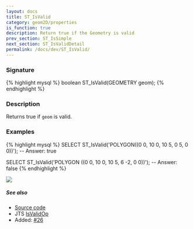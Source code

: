 ```yaml
---
layout: docs
title: ST_IsValid
category: geom2D/properties
is_function: true
description: Return true if the Geometry is valid
prev_section: ST_IsSimple
next_section: ST_IsValidDetail
permalink: /docs/dev/ST_IsValid/
---
```


### Signature

{% highlight mysql %}
boolean ST_IsValid(GEOMETRY geom);
{% endhighlight %}

### Description

Returns true if `geom` is valid.

### Examples

{% highlight mysql %}
SELECT ST_IsValid('POLYGON((0 0, 10 0, 10 5, 0 5, 0 0))');
-- Answer:    true

SELECT ST_IsValid('POLYGON ((0 0, 10 0, 10 5, 6 -2, 0 0))');
-- Answer:    false
{% endhighlight %}

<img class="displayed" src="../ST_IsValid.png"/>

##### See also

* <a href="https://github.com/irstv/H2GIS/blob/master/h2spatial-ext/src/main/java/org/h2gis/h2spatialext/function/spatial/properties/ST_IsValid.java" target="_blank">Source code</a>
* JTS [IsValidOp][jts]
* Added: <a href="https://github.com/irstv/H2GIS/pull/26" target="_blank">#26</a>

[jts]: http://tsusiatsoftware.net/jts/javadoc/com/vividsolutions/jts/operation/valid/IsValidOp.html
